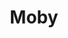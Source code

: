 ---
title: "Moby"
summary: "Richard Melville Hall , known professionally as Moby, is an American musician, songwriter, singer, producer, and animal rights activist. He has sold 20 million records worldwide. AllMusic considers him to be \"among the most important dance music figures of the early 1990s, helping bring dance music to a mainstream audience both in the United States and the United Kingdom\".After taking up guitar and piano at age nine, he played in several underground punk rock bands through the 1980s before turning to electronic dance music. In 1989, he moved to New York City and became a prolific figure as a DJ, producer and remixer. His 1991 single \"Go\" was his mainstream breakthrough, especially in Europe, where it peaked within the top ten of the charts in the Netherlands and the United Kingdom. Between 1992 and 1997 he scored eight top 10 hits on the Billboard Dance Club Songs chart including \"Move \", \"Feeling So Real\", and \"James Bond Theme \". Throughout the decade he also produced music under various pseudonyms, released the critically acclaimed Everything Is Wrong , and composed music for films. His punk-oriented album Animal Rights alienated much of his fan base.
Moby found commercial and critical success with his fifth album Play which, after receiving little recognition, became an unexpected global hit in 2000 after each track was licensed to films, television shows, and commercials. It remains his highest selling album with 12 million copies sold. Its seventh single, \"South Side\", featuring Gwen Stefani, remains his only one to appear on the US Billboard Hot 100, reaching No. 14. Moby followed Play with albums of varied styles including electronic, dance, rock, and downtempo music, starting with 18 , Hotel , and Last Night . His later albums saw him explore ambient music, including the almost four-hour release Long Ambients 1: Calm. Sleep. . Moby continues to record and release albums; his nineteenth studio album, Reprise, was released in May 2021.
In addition to his music career, Moby is known for his veganism and support for animal rights and humanitarian aid. He was the owner of TeaNY, a vegan cafe in Manhattan, and Little Pine, a vegan restaurant in Los Angeles, and organized the vegan music and food festival Circle V. He is the author of four books, including a collection of his photography and two memoirs: Porcelain: A Memoir and Then It Fell Apart ."
slug: "moby"
image: "moby.jpg"
apple_music_artist_url: "https://music.apple.com/gb/artist/moby/789023"
wikipedia_url: "https://en.wikipedia.org/wiki/Moby"
---